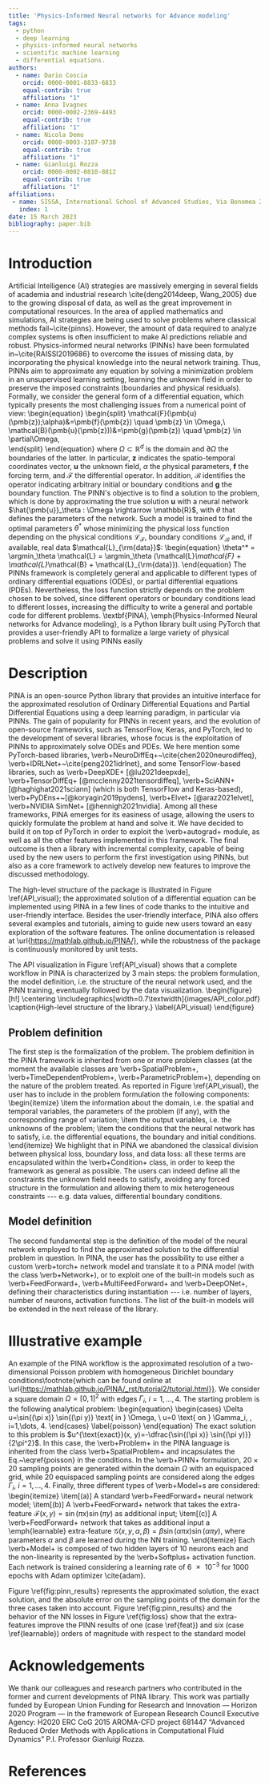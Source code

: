 ```yaml
---
title: 'Physics-Informed Neural networks for Advance modeling'
tags:
  - python
  - deep learning
  - physics-informed neural networks
  - scientific machine learning
  - differential equations.
authors: 
  - name: Dario Coscia
    orcid: 0000-0001-8833-6833
    equal-contrib: true
    affiliation: "1"
  - name: Anna Ivagnes
    orcid: 0000-0002-2369-4493
    equal-contrib: true
    affiliation: "1"
  - name: Nicola Demo
    orcid: 0000-0003-3107-9738
    equal-contrib: true
    affiliation: "1"
  - name: Gianluigi Rozza
    orcid: 0000-0002-0810-8812
    equal-contrib: true
    affiliation: "1"
affiliations:
 - name: SISSA, International School of Advanced Studies, Via Bonomea 265, Trieste, Italy
   index: 1
date: 15 March 2023
bibliography: paper.bib
---
```


# Introduction
Artificial Intelligence (AI) strategies are massively emerging in several fields of academia and industrial research \cite{deng2014deep, Wang_2005} due to the growing disposal of data, as well as the great improvement in computational resources. In the area of applied mathematics and simulations, AI strategies are being used to solve problems where classical methods fail~\cite{pinns}.
However, the amount of data required to analyze complex systems is often insufficient to make AI predictions reliable and robust. Physics-informed neural networks (PINNs) have been formulated in~\cite{RAISSI2019686} to overcome the issues of missing data, by incorporating the physical knowledge into the neural network training. Thus, PINNs aim to approximate any equation by solving a minimization problem in an unsupervised learning setting, learning the unknown field in order to preserve the imposed constraints (boundaries and physical residuals). Formally, we consider the general form of a differential equation, which typically presents the most challenging issues from a numerical point of view:
\begin{equation}
\begin{split}
    \mathcal{F}(\pmb{u}(\pmb{z});\alpha)&=\pmb{f}(\pmb{z}) \quad \pmb{z} \in \Omega,\\       
    \mathcal{B}(\pmb{u}(\pmb{z}))&=\pmb{g}(\pmb{z}) \quad \pmb{z} \in \partial\Omega,   
\end{split}
\end{equation}
where $\Omega\subset\mathbb{R}^d$ is the domain and $\partial\Omega$ the boundaries of the latter. In particular, $\pmb{z}$ indicates the spatio-temporal coordinates vector, $\pmb{u}$ the unknown field, $\alpha$ the physical parameters, $\pmb{f}$ the forcing term, and $\mathcal{F}$ the differential operator. In addition, $\mathcal{B}$ identifies the operator indicating arbitrary initial or boundary conditions and $\pmb{g}$ the boundary function. The PINN's objective is to find a solution to the problem, which is done by approximating the true solution $\pmb{u}$ with a neural network $\hat{\pmb{u}}_\theta : \Omega \rightarrow \mathbb{R}$, with $\theta$ that defines the parameters of the network. Such a model is trained to find the optimal parameters $\theta^*$ whose minimizing the physical loss function depending on the physical conditions $\mathcal{L}_\mathcal{F}$, boundary conditions $\mathcal{L}_\mathcal{B}$ and, if available, real data $\mathcal{L}_{\rm{data}}$:
\begin{equation}
    \theta^* = \argmin_\theta \mathcal{L} = 
    \argmin_\theta (\mathcal{L}_\mathcal{F} + \mathcal{L}_\mathcal{B} + \mathcal{L}_{\rm{data}}).
\end{equation}
The PINNs framework is completely general and applicable to different types of ordinary differential equations (ODEs), or partial differential equations (PDEs). Nevertheless, the loss function strictly depends on the problem chosen to be solved, since different operators or boundary conditions lead to different losses, increasing the difficulty to write a general and portable code for different problems. \textbf{PINA}, \emph{Physics-Informed Neural networks for Advance modeling}, is a Python library built using PyTorch that provides a user-friendly API to formalize a large variety of physical problems and solve it using PINNs easily

# Description
PINA is an open-source Python library that provides an intuitive interface for the approximated resolution of Ordinary Differential Equations and Partial Differential Equations using  a deep learning paradigm, in particular via PINNs.
The gain of popularity for PINNs in recent years, and the evolution of open-source frameworks, such as TensorFlow, Keras, and PyTorch, led to the development of several libraries, whose focus is the exploitation of PINNs to approximately solve ODEs and PDEs.
We here mention some PyTorch-based libraries, \verb+NeuroDiffEq+~\cite{chen2020neurodiffeq}, \verb+IDRLNet+~\cite{peng2021idrlnet}, and some TensorFlow-based libraries, such as \verb+DeepXDE+ [@lu2021deepxde], \verb+TensorDiffEq+ [@mcclenny2021tensordiffeq], \verb+SciANN+ [@haghighat2021sciann] (which is both TensorFlow and Keras-based), \verb+PyDEns+~[@koryagin2019pydens], \verb+Elvet+ [@araz2021elvet], \verb+NVIDIA SimNet+ [@hennigh2021nvidia].
Among all these frameworks, PINA emerges for its easiness of usage, allowing the users to quickly formulate the problem at hand and solve it. We have decided to build it on top of PyTorch in order to exploit the \verb+autograd+ module, as well as all the other features implemented in this framework. The final outcome is then a library with incremental complexity, capable of being used by the new users to perform the first investigation using PINNs, but also as a core framework to actively develop new features to improve the discussed methodology.

The high-level structure of the package is illustrated in Figure \ref{API_visual}; the approximated solution of a differential equation can be implemented using PINA in a few lines of code thanks to the intuitive and user-friendly interface.
Besides the user-friendly interface, PINA also offers several examples and tutorials, aiming to guide new users toward an easy exploration of the software features. The online documentation is released at \url{https://mathlab.github.io/PINA/}, while the robustness of the package is continuously monitored by unit tests. 

The API visualization in Figure \ref{API_visual} shows that a complete workflow in PINA is characterized by 3 main steps: the problem formulation, the model definition, i.e. the structure of the neural network used, and the PINN training, eventually followed by the data visualization.
\begin{figure}[h!]
    \centering
    \includegraphics[width=0.7\textwidth]{images/API_color.pdf}
    \caption{High-level structure of the library.}
    \label{API_visual}
\end{figure}

## Problem definition
The first step is the formalization of the problem. 
The problem definition in the PINA framework is inherited from one or more problem classes (at the moment the available classes are \verb+SpatialProblem+, \verb+TimeDependentProblem+, \verb+ParametricProblem+), depending on the nature of the problem treated.
As reported in Figure \ref{API_visual}, the user has to include in the problem formulation the following components:
\begin{itemize}
    \item the information about the domain, i.e. the spatial and temporal variables, the parameters of the problem (if any), with the corresponding range of variation;
    \item the output variables, i.e. the unknowns of the problem;
    \item the conditions that the neural network has to satisfy, i.e. the differential equations, the boundary and initial conditions.
\end{itemize}
We highlight that in PINA we abandoned the classical division between physical loss, boundary loss, and data loss: all these terms are encapsulated within the \verb+Condition+ class, in order to keep the framework as general as possible. The users can indeed define all the constraints the unknown field needs to satisfy, avoiding any forced structure in the formulation and allowing them to mix heterogeneous constraints --- e.g. data values, differential boundary conditions.

## Model definition
The second fundamental step is the definition of the model of the neural network employed to find the approximated solution to the differential problem in question.
In PINA, the user has the possibility to use either a custom \verb+torch+ network model and translate it to a PINA model (with the class \verb+Network+), or to exploit one of the built-in models such as \verb+FeedForward+, \verb+MultiFeedForward+ and \verb+DeepONet+, defining their characteristics during instantiation --- i.e. number of layers, number of neurons, activation functions. The list of the built-in models will be extended in the next release of the library.

# Illustrative example
An example of the PINA workflow is the approximated resolution of a two-dimensional Poisson problem with homogeneous Dirichlet boundary conditions\footnote{which can be found online at \url{https://mathlab.github.io/PINA/_rst/tutorial2/tutorial.html}}. We consider a square domain $\Omega=[0,1]^2$ with edges $\Gamma_i$, $i=1,\dots,4$. The starting problem is the following analytical problem:
\begin{equation}
\begin{cases}
    \Delta u=\sin{(\pi x)} \sin{(\pi y)} \text{ in } \Omega, \\
    u=0 \text{ on } \Gamma_i, \, i=1,\dots, 4.
\end{cases}
\label{poisson}
\end{equation}
The exact solution to this problem is $u^{\text{exact}}(x, y)=-\dfrac{\sin{(\pi x)} \sin{(\pi y)}}{2\pi^2}$.
In this case, the \verb+Problem+ in the PINA language is inherited from the class \verb+SpatialProblem+ and incapsulates the Eq.~\eqref{poisson} in the conditions.
In the \verb+PINN+ formulation, $20 \times 20$ sampling points are generated within the domain $\Omega$ with an equispaced grid, while $20$ equispaced sampling points are considered along the edges $\Gamma_i$, $i=1,\dots, 4$.
Finally, three different types of \verb+Model+s are considered:
\begin{itemize}
    \item[(a)] A standard \verb+FeedForward+ neural network model;
    \item[(b)] A \verb+FeedForward+ network that takes the extra-feature $\mathcal{F}(x, y)=\sin{(\pi x)} \sin{(\pi y)}$ as additional input;
    \item[(c)] A \verb+FeedForward+ network that takes as additional input a \emph{learnable} extra-feature $\mathcal{G}(x, y, \alpha, \beta)=\beta \sin{(\alpha \pi x)} \sin{(\alpha \pi y)}$, where parameters $\alpha$ and $\beta$ are learned during the NN training.
\end{itemize}
Each \verb+Model+ is composed of two hidden layers of $10$ neurons each and the non-linearity is represented by the \verb+Softplus+ activation function. Each network is trained considering a learning rate of $\num{6e-3}$ for $1000$ epochs with Adam optimizer \cite{adam}.

Figure \ref{fig:pinn_results} represents the approximated solution, the exact solution, and the absolute error on the sampling points of the domain for the three cases taken into account. Figure \ref{fig:pinn_results} and the behavior of the NN losses in Figure \ref{fig:loss} show that the extra-features improve the PINN results of one (case \ref{feat}) and six (case \ref{learnable}) orders of magnitude with respect to the standard model

# Acknowledgements

We thank our colleagues and research partners who contributed in the
former and current developments of PINA library.
This work was partially funded by European Union Funding for Research and Innovation — Horizon 2020 Program — in the framework of European Research Council Executive Agency: H2020 ERC CoG 2015 AROMA-CFD project 681447 “Advanced Reduced Order Methods with Applications in Computational Fluid Dynamics” P.I. Professor Gianluigi Rozza.

# References
